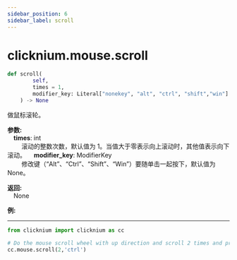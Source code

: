```yaml
---
sidebar_position: 6
sidebar_label: scroll
---
```


# clicknium.mouse.scroll

```python
def scroll(
        self,
        times = 1,
        modifier_key: Literal["nonekey", "alt", "ctrl", "shift","win"]  = ModifierKey.NoneKey
    ) -> None
```  

做鼠标滚轮。

**参数:**  
    &emsp;**times**: int  
        &emsp;&emsp; 滚动的整数次数，默认值为 1。当值大于零表示向上滚动时，其他值表示向下滚动。 
    &emsp;**modifier_key**: ModifierKey  
        &emsp;&emsp; 修改键（“Alt”、“Ctrl”、“Shift”、“Win”）要随单击一起按下，默认值为 None。

**返回:**  
    &emsp;None

**例:**
***
```python
from clicknium import clicknium as cc

# Do the mouse scroll wheel with up direction and scroll 2 times and press along with modifier key "ctrl"
cc.mouse.scroll(2,'ctrl')

```